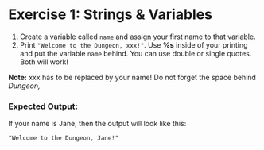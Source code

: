 # Exercise 1: Strings & Variables

1. Create a variable called `name` and assign your first name to that variable.
2. Print `"Welcome to the Dungeon, xxx!"`. Use **%s** inside of your printing and put the variable `name` behind.
You can use double or single quotes. Both will work!

**Note:** xxx has to be replaced by your name! Do not forget the space behind *Dungeon,*

### Expected Output:

If your name is Jane, then the output will look like this:

```
"Welcome to the Dungeon, Jane!"
```
